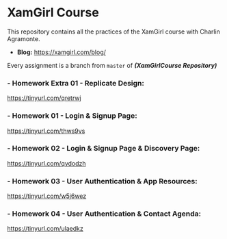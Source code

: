 # XamGirl Course
This repository contains all the practices of the XamGirl course with Charlin Agramonte. 
* **Blog:** https://xamgirl.com/blog/

Every assignment is a branch from ```master``` of ***(XamGirlCourse Repository)***

### - Homework Extra 01 - Replicate Design:
https://tinyurl.com/qretrwj

### - Homework 01 - Login & Signup Page:
https://tinyurl.com/thws9vs

### - Homework 02 - Login & Signup Page & Discovery Page:
https://tinyurl.com/qvdodzh

### - Homework 03 - User Authentication & App Resources:
https://tinyurl.com/w5j6wez

### - Homework 04 - User Authentication & Contact Agenda:
https://tinyurl.com/ulaedkz
